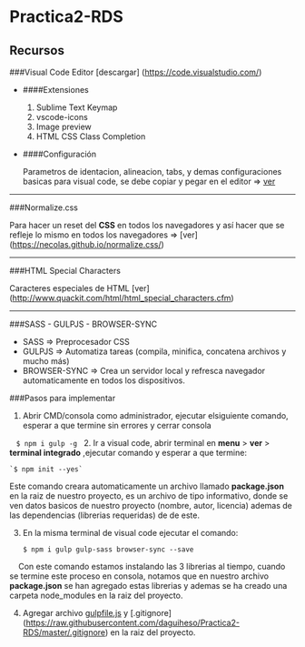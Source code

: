 # Practica2-RDS


## Recursos

###Visual Code Editor
  [descargar] (https://code.visualstudio.com/)

  - ####Extensiones 
  
    1. Sublime Text Keymap
    2. vscode-icons
    3. Image preview
    4. HTML CSS Class Completion

  - ####Configuración
   
      Parametros de identacion, alineacion, tabs, y demas configuraciones basicas para visual code, se debe copiar y pegar en el editor
 => [ver](https://gist.github.com/daguiheso/3324b6df821ecb4f73b5166a6fb816c0)
 
***

###Normalize.css 
  
  Para hacer un reset del **CSS** en todos los navegadores y así hacer que se refleje lo mismo en todos los navegadores => [ver] (https://necolas.github.io/normalize.css/)

***

###HTML Special Characters

  Caracteres especiales de HTML [ver] (http://www.quackit.com/html/html_special_characters.cfm)
  
***

###SASS - GULPJS - BROWSER-SYNC

* SASS => Preprocesador CSS
* GULPJS => Automatiza tareas (compila, minifica, concatena archivos y mucho más)
* BROWSER-SYNC => Crea un servidor local y refresca navegador automaticamente en todos los dispositivos.

###Pasos para implementar

1. Abrir CMD/consola como administrador, ejecutar elsiguiente comando, esperar a que termine sin errores y cerrar consola
    
    `$ npm i gulp -g` 
   
2. Ir a visual code, abrir terminal en **menu** > **ver** > **terminal integrado** ,ejecutar comando y esperar a que termine:

    `$ npm init --yes`
    
   Este comando creara automaticamente un archivo llamado **package.json** en la raiz de nuestro proyecto, es un archivo de tipo informativo, donde se ven datos basicos de nuestro proyecto (nombre, autor, licencia) ademas de las dependencias (librerias requeridas) de de este.
    
3. En la misma terminal de visual code ejecutar el comando:

    `$ npm i gulp gulp-sass browser-sync --save`
    
    
   Con este comando estamos instalando las 3 librerias al tiempo, cuando se termine este proceso en consola, notamos que en nuestro archivo **package.json** se han agregado estas librerias y ademas se ha creado una carpeta node_modules en la raiz del proyecto.


4. Agregar archivo [gulpfile.js](https://raw.githubusercontent.com/daguiheso/Practica1-RDS/master/gulpfile.js) y [.gitignore] (https://raw.githubusercontent.com/daguiheso/Practica2-RDS/master/.gitignore) en la raiz del proyecto.
